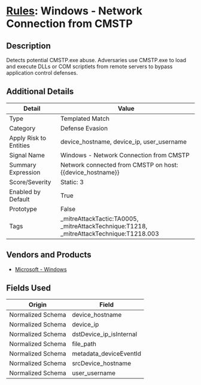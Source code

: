 # [Rules](README.md): Windows - Network Connection from CMSTP

## Description
Detects potential CMSTP.exe abuse. Adversaries use CMSTP.exe to load and execute DLLs or COM scriptlets from remote servers to bypass application control defenses.

## Additional Details
|Detail|Value|
|----|----|
|Type|Templated Match|
|Category|Defense Evasion|
|Apply Risk to Entities|device_hostname, device_ip, user_username|
|Signal Name|Windows - Network Connection from CMSTP|
|Summary Expression|Network connected from CMSTP on host: {{device_hostname}}|
|Score/Severity|Static: 3|
|Enabled by Default|True|
|Prototype|False|
|Tags|_mitreAttackTactic:TA0005, _mitreAttackTechnique:T1218, _mitreAttackTechnique:T1218.003|
## Vendors and Products
- [Microsoft - Windows](../products/1ff7546c-cb36-4a24-87f7-89d2cecc5761.md)


## Fields Used

|Origin|Field|
|----|----|
|Normalized Schema|device_hostname|
|Normalized Schema|device_ip|
|Normalized Schema|dstDevice_ip_isInternal|
|Normalized Schema|file_path|
|Normalized Schema|metadata_deviceEventId|
|Normalized Schema|srcDevice_hostname|
|Normalized Schema|user_username|


